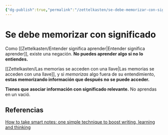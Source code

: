 ```yaml
---
{"dg-publish":true,"permalink":"/zettelkasten/se-debe-memorizar-con-significado/","tags":["Zettelkasten","Evergreen"]}
---
```


# Se debe memorizar con significado

Como [[Zettelkasten/Entender significa aprender\|Entender significa aprender]], existe una negación. **No puedes aprender algo si no lo entiendes.** 

[[Zettelkasten/Las memorias se acceden con una llave\|Las memorias se acceden con una llave]], y si *memorizas* algo fuera de su entendimiento, **estas memorizando información que después no se puede acceder.** 

**Tienes que asociar información con significado relevante.** No aprendas en un vació.
## Referencias
[How to take smart notes: one simple technique to boost writing, learning and thinking](zotero://select/library/items/A66R2HHR)